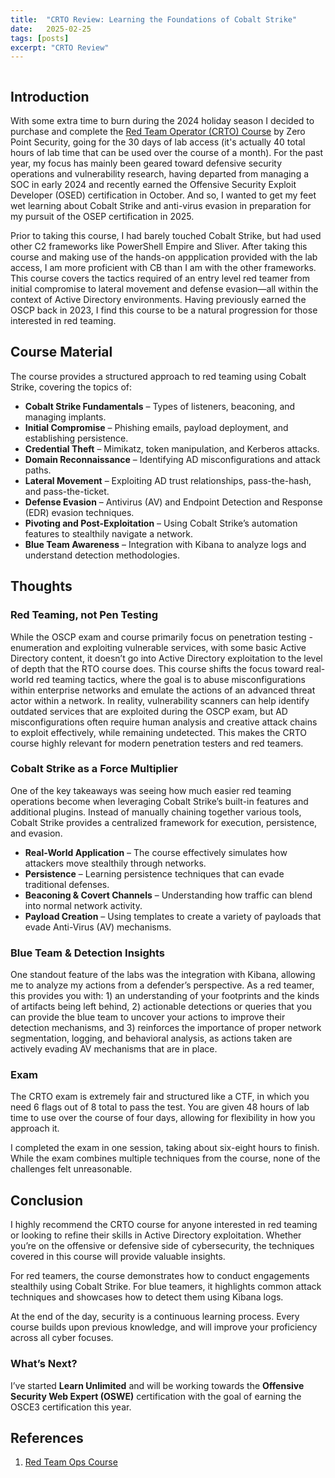 ```yaml
---
title:  "CRTO Review: Learning the Foundations of Cobalt Strike"
date:   2025-02-25
tags: [posts]
excerpt: "CRTO Review"
---
```


<img src="{{ site.url }}{{ site.baseurl }}/images/CRTO-Review-Header.JPG" alt="">

## Introduction

With some extra time to burn during the 2024 holiday season I decided to purchase and complete the [Red Team Operator (CRTO) Course](https://training.zeropointsecurity.co.uk/courses/red-team-ops) by Zero Point Security, going for the 30 days of lab access (it's actually 40 total hours of lab time that can be used over the course of a month). For the past year, my focus has mainly been geared toward defensive security operations and vulnerability research, having departed from managing a SOC in early 2024 and recently earned the Offensive Security Exploit Developer (OSED) certification in October. And so, I wanted to get my feet wet learning about Cobalt Strike and anti-virus evasion in preparation for my pursuit of the OSEP certification in 2025.

Prior to taking this course, I had barely touched Cobalt Strike, but had used other C2 frameworks like PowerShell Empire and Sliver. After taking this course and making use of the hands-on appplication provided with the lab access, I am more proficient with CB than I am with the other frameworks. This course covers the tactics required of an entry level red teamer from initial compromise to lateral movement and defense evasion—all within the context of Active Directory environments. Having previously earned the OSCP back in 2023, I find this course to be a natural progression for those interested in red teaming.

## Course Material

The course provides a structured approach to red teaming using Cobalt Strike, covering the topics of:

- **Cobalt Strike Fundamentals** – Types of listeners, beaconing, and managing implants.
- **Initial Compromise** – Phishing emails, payload deployment, and establishing persistence.
- **Credential Theft** – Mimikatz, token manipulation, and Kerberos attacks.
- **Domain Reconnaissance** – Identifying AD misconfigurations and attack paths.
- **Lateral Movement** – Exploiting AD trust relationships, pass-the-hash, and pass-the-ticket.
- **Defense Evasion** – Antivirus (AV) and Endpoint Detection and Response (EDR) evasion techniques.
- **Pivoting and Post-Exploitation** – Using Cobalt Strike’s automation features to stealthily navigate a network.
- **Blue Team Awareness** – Integration with Kibana to analyze logs and understand detection methodologies.

## Thoughts

### Red Teaming, not Pen Testing

While the OSCP exam and course primarily focus on penetration testing - enumeration and exploiting vulnerable services, with some basic Active Directory content, it doesn’t go into Active Directory exploitation to the level of depth that the RTO course does. This course shifts the focus toward real-world red teaming tactics, where the goal is to abuse misconfigurations within enterprise networks and emulate the actions of an advanced threat actor within a network. In reality, vulnerability scanners can help identify outdated services that are exploited during the OSCP exam, but AD misconfigurations often require human analysis and creative attack chains to exploit effectively, while remaining undetected. This makes the CRTO course highly relevant for modern penetration testers and red teamers.

### Cobalt Strike as a Force Multiplier

One of the key takeaways was seeing how much easier red teaming operations become when leveraging Cobalt Strike’s built-in features and additional plugins. Instead of manually chaining together various tools, Cobalt Strike provides a centralized framework for execution, persistence, and evasion.

- **Real-World Application** – The course effectively simulates how attackers move stealthily through networks.
- **Persistence** – Learning persistence techniques that can evade traditional defenses.
- **Beaconing & Covert Channels** – Understanding how traffic can blend into normal network activity.
- **Payload Creation** – Using templates to create a variety of payloads that evade Anti-Virus (AV) mechanisms.

### Blue Team & Detection Insights

One standout feature of the labs was the integration with Kibana, allowing me to analyze my actions from a defender’s perspective. As a red teamer, this provides you with: 1) an understanding of your footprints and the kinds of artifacts being left behind, 2) actionable detections or queries that you can provide the blue team to uncover your actions to improve their detection mechanisms, and 3) reinforces the importance of proper network segmentation, logging, and behavioral analysis, as actions taken are actively evading AV mechanisms that are in place.

### Exam

The CRTO exam is extremely fair and structured like a CTF, in which you need 6 flags out of 8 total to pass the test. You are given 48 hours of lab time to use over the course of four days, allowing for flexibility in how you approach it. 

I completed the exam in one session, taking about six-eight hours to finish. While the exam combines multiple techniques from the course, none of the challenges felt unreasonable. 

## Conclusion

I highly recommend the CRTO course for anyone interested in red teaming or looking to refine their skills in Active Directory exploitation. Whether you’re on the offensive or defensive side of cybersecurity, the techniques covered in this course will provide valuable insights.

For red teamers, the course demonstrates how to conduct engagements stealthily using Cobalt Strike. For blue teamers, it highlights common attack techniques and showcases how to detect them using Kibana logs.

At the end of the day, security is a continuous learning process. Every course builds upon previous knowledge, and will improve your proficiency across all cyber focuses.

### What’s Next?

I’ve started **Learn Unlimited** and will be working towards the **Offensive Security Web Expert (OSWE)** certification with the goal of earning the OSCE3 certification this year.

## References

1. [Red Team Ops Course](https://training.zeropointsecurity.co.uk/courses/red-team-ops)

